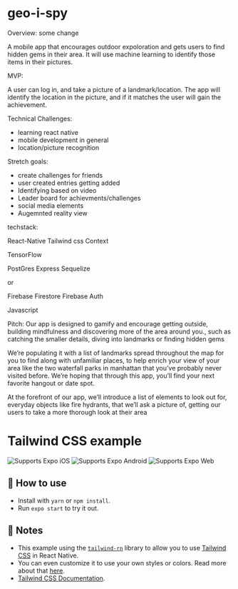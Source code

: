 # geo-i-spy

Overview:
some change

A mobile app that encourages outdoor expoloration and gets users to find hidden gems in their area. It will use machine learning to identify those items in their pictures.

MVP:

A user can log in, and take a picture of a landmark/location. The app will identify the location in the picture, and if it matches the user will gain the achievement.

Technical Challenges:

- learning react native
- mobile development in general
- location/picture recognition

Stretch goals:

- create challenges for friends
- user created entries getting added
- Identifying based on video
- Leader board for achievments/challenges
- social media elements
- Augemnted reality view

techstack:

React-Native
Tailwind css
Context

TensorFlow

PostGres
Express
Sequelize

or

Firebase Firestore
Firebase Auth

Javascript

Pitch:
Our app is designed to gamify and encourage getting outside, building mindfulness and discovering more of the area around you., such as catching the smaller details, diving into landmarks or finding hidden gems

We’re populating it with a list of landmarks spread throughout the map for you to find along with unfamiliar places, to help enrich your view of your area like the two waterfall parks in manhattan that you’ve probably never visited before. We’re hoping that through this app, you’ll find your next favorite hangout or date spot.

At the forefront of our app, we’ll introduce a list of elements to look out for, everyday objects like fire hydrants, that we’ll ask a picture of, getting our users to take a more thorough look at their area

# Tailwind CSS example

<p>
  <!-- iOS -->
  <img alt="Supports Expo iOS" longdesc="Supports Expo iOS" src="https://img.shields.io/badge/iOS-4630EB.svg?style=flat-square&logo=APPLE&labelColor=999999&logoColor=fff" />
  <!-- Android -->
  <img alt="Supports Expo Android" longdesc="Supports Expo Android" src="https://img.shields.io/badge/Android-4630EB.svg?style=flat-square&logo=ANDROID&labelColor=A4C639&logoColor=fff" />
  <!-- Web -->
  <img alt="Supports Expo Web" longdesc="Supports Expo Web" src="https://img.shields.io/badge/web-4630EB.svg?style=flat-square&logo=GOOGLE-CHROME&labelColor=4285F4&logoColor=fff" />
</p>

## 🚀 How to use

- Install with `yarn` or `npm install`.
- Run `expo start` to try it out.

## 📝 Notes

- This example using the [`tailwind-rn`](https://github.com/vadimdemedes/tailwind-rn) library to allow you to use [Tailwind CSS](https://tailwindcss.com/) in React Native.
- You can even customize it to use your own styles or colors. Read more about that [here](https://github.com/vadimdemedes/tailwind-rn#customization).
- [Tailwind CSS Documentation](https://tailwindcss.com/docs/utility-first).
